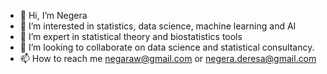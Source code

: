 - 👋 Hi, I’m Negera
- 👀 I’m interested in statistics, data science, machine learning and AI
- 🌱 I’m expert in statistical theory and biostatistics tools
- 💞️ I’m looking to collaborate on data science and statistical consultancy.
- 📫 How to reach me negaraw@gmail.com or negera.deresa@gmail.com

<!---
Nago2020/Nago2020 is a ✨ special ✨ repository because its `README.md` (this file) appears on your GitHub profile.
You can click the Preview link to take a look at your changes.
--->
